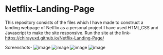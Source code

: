 # Netflix-Landing-Page
This repository consists of the files which I have made to construct a landing webpage of Netflix as a personal project
I have used HTML,CSS and Javascript to make the site responsive.
Run the site at the link-https://chirayuxd.github.io/Netflix-Landing-Page/

Screenshots-
![image](https://github.com/ChirayuXD/Netflix-Landing-Page/assets/117457861/63634f88-1252-46da-ae0e-820f26d123ba)
![image](https://github.com/ChirayuXD/Netflix-Landing-Page/assets/117457861/b0f12593-eab5-4aa0-882c-40f76794eb7a)
![image](https://github.com/ChirayuXD/Netflix-Landing-Page/assets/117457861/f9b28cfc-7213-46de-8ef1-eb5d5496b748)
![image](https://github.com/ChirayuXD/Netflix-Landing-Page/assets/117457861/e77a412b-f2e0-4122-9737-572c8b4c1d8b)



